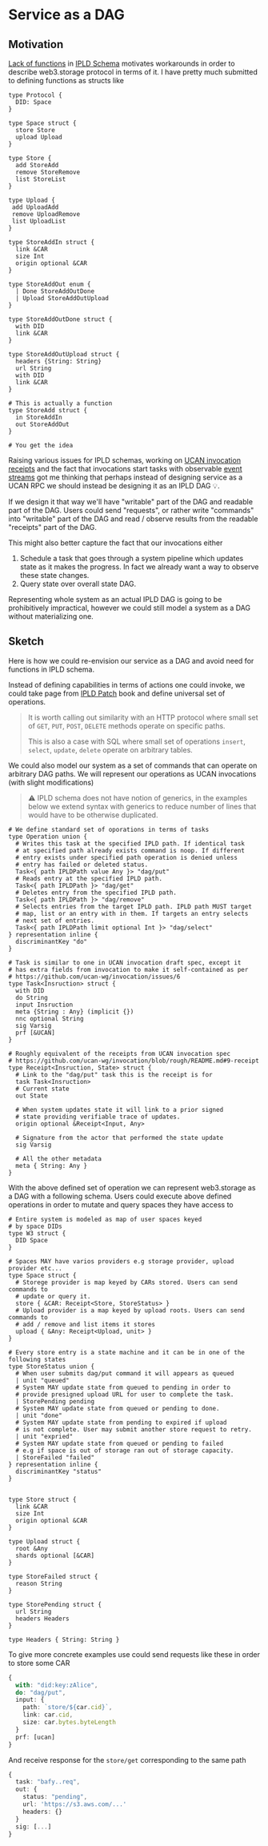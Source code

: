 # Service as a DAG

## Motivation

[Lack of functions](https://github.com/ipld/ipld/issues/263) in [IPLD Schema] motivates workarounds in order to describe web3.storage protocol in terms of it. I have pretty much submitted to defining functions as structs like

```ipldsch
type Protocol {
  DID: Space
}

type Space struct {
  store Store
  upload Upload
}

type Store {
  add StoreAdd
  remove StoreRemove
  list StoreList
}

type Upload {
 add UploadAdd
 remove UploadRemove
 list UploadList
}

type StoreAddIn struct {
  link &CAR
  size Int
  origin optional &CAR
}

type StoreAddOut enum {
  | Done StoreAddOutDone 
  | Upload StoreAddOutUpload
}

type StoreAddOutDone struct {
  with DID
  link &CAR
}

type StoreAddOutUpload struct {
  headers {String: String}
  url String
  with DID
  link &CAR
}

# This is actually a function
type StoreAdd struct {
  in StoreAddIn
  out StoreAddOut
}

# You get the idea
```

Raising various issues for IPLD schemas, working on [UCAN invocation receipts](https://github.com/web3-storage/ucanto/issues/151) and the fact that invocations start tasks with observable [event streams](https://github.com/web3-storage/w3infra/issues/117) got me thinking that perhaps instead of designing service as a UCAN RPC we should instead be designing it as an IPLD DAG 💡.

If we design it that way we'll have "writable" part of the DAG and readable part of the DAG. Users could send "requests", or rather write "commands" into "writable" part of the DAG and read / observe results from the readable "receipts" part of the DAG.

This might also better capture the fact that our invocations either

 1. Schedule a task that goes through a system pipeline which updates state as it makes the progress. In fact we already want a way to observe these state changes.
 1. Query state over overall state DAG.

Representing whole system as an actual IPLD DAG is going to be prohibitively impractical, however we could still model a system as a DAG without materializing one.

## Sketch

Here is how we could re-envision our service as a DAG and avoid need for functions in IPLD schema.

Instead of defining capabilities in terms of actions one could invoke, we could take page from [IPLD Patch](https://ipld.io/specs/patch/fixtures/fixtures-1/) book and define universal set of operations.

> It is worth calling out similarity with an HTTP protocol where small set of `GET`, `PUT`, `POST`, `DELETE` methods operate on specific paths.
> 
> This is also a case with SQL where small set of operations `insert`, `select`, `update`, `delete` operate on arbitrary tables.
>   

We could also model our system as a set of commands that can operate on arbitrary DAG paths. We will represent our operations as UCAN invocations (with slight modifications)

> ⚠️ IPLD schema does not have notion of generics, in the examples below we extend syntax with generics to reduce number of lines that would have to be otherwise duplicated.

```ipldsch
# We define standard set of oporations in terms of tasks 
type Operation union {
  # Writes this task at the specified IPLD path. If identical task
  # at specified path already exists command is noop. If different
  # entry exists under specified path operation is denied unless
  # entry has failed or deleted status.
  Task<{ path IPLDPath value Any }> "dag/put"
  # Reads entry at the specified IPLD path.
  Task<{ path IPLDPath }> "dag/get"
  # Deletes entry from the specified IPLD path. 
  Task<{ path IPLDPath }> "dag/remove"
  # Selects entries from the target IPLD path. IPLD path MUST target
  # map, list or an entry with in them. If targets an entry selects
  # next set of entries.
  Task<{ path IPLDPath limit optional Int }> "dag/select"
} representation inline {
  discriminantKey "do"
}

# Task is similar to one in UCAN invocation draft spec, except it
# has extra fields from invocation to make it self-contained as per
# https://github.com/ucan-wg/invocation/issues/6
type Task<Insruction> struct {
  with DID
  do String
  input Insruction
  meta {String : Any} (implicit {})
  nnc optional String
  sig Varsig
  prf [&UCAN]
}

# Roughly equivalent of the receipts from UCAN invocation spec
# https://github.com/ucan-wg/invocation/blob/rough/README.md#9-receipt
type Receipt<Insruction, State> struct {
  # Link to the "dag/put" task this is the receipt is for
  task Task<Insruction>
  # Current state
  out State
  
  # When system updates state it will link to a prior signed
  # state providing verifiable trace of updates.
  origin optional &Receipt<Input, Any>

  # Signature from the actor that performed the state update
  sig Varsig

  # All the other metadata
  meta { String: Any }
}
```

With the above defined set of operation we can represent web3.storage as a DAG with a following schema. Users could execute above defined operations in order to mutate and query spaces they have access to

```ipldsch
# Entire system is modeled as map of user spaces keyed
# by space DIDs
type W3 struct {
  DID Space
}

# Spaces MAY have varios providers e.g storage provider, upload provider etc...
type Space struct {
  # Storege provider is map keyed by CARs stored. Users can send commands to
  # update or query it.
  store { &CAR: Receipt<Store, StoreStatus> }
  # Upload provider is a map keyed by upload roots. Users can send commands to
  # add / remove and list items it stores
  upload { &Any: Receipt<Upload, unit> }
}

# Every store entry is a state machine and it can be in one of the following states
type StoreStatus union {
  # When user submits dag/put command it will appears as queued
  | unit "queued"
  # System MAY update state from queued to pending in order to
  # provide presigned upload URL for user to complete the task.
  | StorePending pending
  # System MAY update state from queued or pending to done.
  | unit "done"
  # System MAY update state from pending to expired if upload
  # is not complete. User may submit another store request to retry.
  | unit "expried"
  # System MAY update state from queued or pending to failed
  # e.g if space is out of storage ran out of storage capacity.
  | StoreFailed "failed"
} representation inline {
  discriminantKey "status"
}


type Store struct {
  link &CAR
  size Int
  origin optional &CAR
}

type Upload struct {
  root &Any
  shards optional [&CAR]
}

type StoreFailed struct {
  reason String
}

type StorePending struct {
  url String
  headers Headers
}

type Headers { String: String }
```

To give more concrete examples use could send requests like these in order to store some CAR

```ts
{
  with: "did:key:zAlice",
  do: "dag/put",
  input: {
    path: `store/${car.cid}`,
    link: car.cid,
    size: car.bytes.byteLength
  }
  prf: [ucan]
}
```

And receive response for the `store/get` corresponding to the same path

```ts
{
  task: "bafy..req",
  out: {
    status: "pending",
    url: 'https://s3.aws.com/...'
    headers: {}
  }
  sig: [...]
}
```

[IPLD Schema]:https://ipld.io/specs/schemas/